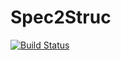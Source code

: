 # Spec2Struc

[![Build Status](https://github.com/Arrondissement5etDemi/Spec2Struc.jl/actions/workflows/CI.yml/badge.svg?branch=main)](https://github.com/Arrondissement5etDemi/Spec2Struc.jl/actions/workflows/CI.yml?query=branch%3Amain)
